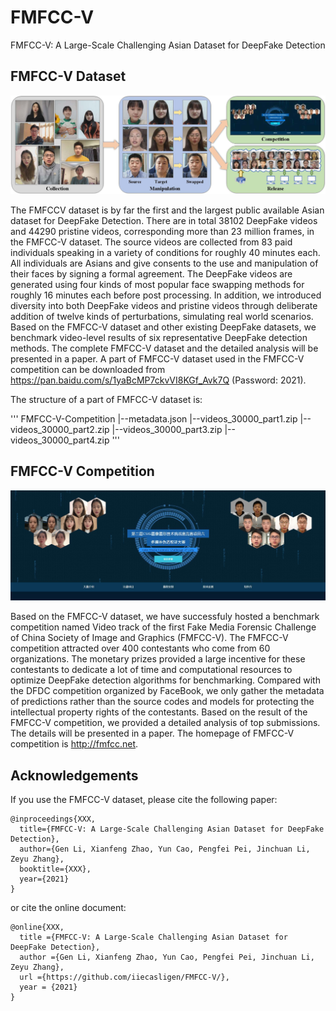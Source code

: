 # FMFCC-V
FMFCC-V: A Large-Scale Challenging Asian Dataset for DeepFake Detection

## FMFCC-V Dataset

![FMFCC-V-Dataset](images/fig01.jpg)

The FMFCCV dataset is by far the first and the largest public available Asian dataset for DeepFake Detection. There are in total 38102 DeepFake videos and 44290 pristine videos, corresponding more than 23 million frames, in the FMFCC-V dataset. The source videos are collected from 83 paid individuals speaking in a variety of conditions for roughly 40 minutes each. All individuals are Asians and give consents to the use and manipulation of their faces by signing a formal agreement. The DeepFake videos are generated using four kinds of most popular face swapping methods for roughly 16 minutes each before post processing. In addition, we introduced diversity into both DeepFake videos and pristine videos through deliberate addition of twelve kinds of perturbations, simulating real world scenarios. Based on the FMFCC-V dataset and other existing DeepFake datasets, we benchmark video-level results of six representative DeepFake detection methods. The complete FMFCC-V dataset and the detailed analysis will be presented in a paper. A part of FMFCC-V dataset used in the FMFCC-V competition can be downloaded from https://pan.baidu.com/s/1yaBcMP7ckvVI8KGf_Avk7Q (Password: 2021).

The structure of a part of FMFCC-V dataset is:

'''
FMFCC-V-Competition
|--metadata.json
|--videos_30000_part1.zip
|--videos_30000_part2.zip
|--videos_30000_part3.zip
|--videos_30000_part4.zip
'''

## FMFCC-V Competition

![FMFCC-V-Competition](images/fig02.jpg)

Based on the FMFCC-V dataset, we have successfuly hosted a benchmark competition named Video track of the first Fake Media Forensic Challenge of China Society of Image and Graphics (FMFCC-V). The FMFCC-V competition attracted over 400 contestants who come from 60 organizations. The monetary prizes provided a large incentive for these contestants to dedicate a lot of time and computational resources to optimize DeepFake detection algorithms for benchmarking. Compared with the DFDC competition organized by FaceBook, we only gather the metadata of predictions rather than the source codes and models for protecting the intellectual property rights of the contestants. Based on the result of the FMFCC-V competition, we provided a detailed analysis of top submissions. The details will be presented in a paper. The homepage of FMFCC-V competition is
http://fmfcc.net.

## Acknowledgements

If you use the FMFCC-V dataset, please cite the following paper:

	@inproceedings{XXX,
	  title={FMFCC-V: A Large-Scale Challenging Asian Dataset for DeepFake Detection},
	  author={Gen Li, Xianfeng Zhao, Yun Cao, Pengfei Pei, Jinchuan Li, Zeyu Zhang},
	  booktitle={XXX},
	  year={2021}
	}

or cite the online document:

	@online{XXX,
	  title ={FMFCC-V: A Large-Scale Challenging Asian Dataset for DeepFake Detection},
	  author ={Gen Li, Xianfeng Zhao, Yun Cao, Pengfei Pei, Jinchuan Li, Zeyu Zhang},
	  url ={https://github.com/iiecasligen/FMFCC-V/},
	  year = {2021}
	}

